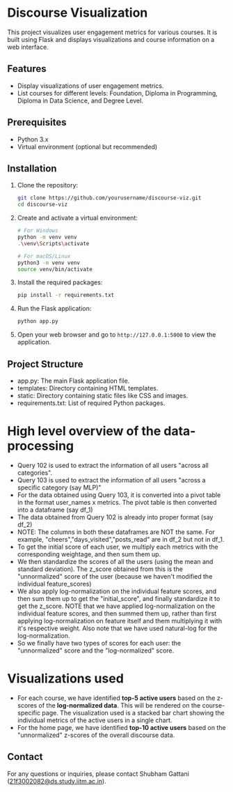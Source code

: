 # Discourse Visualization

This project visualizes user engagement metrics for various courses. It is built using Flask and displays visualizations and course information on a web interface.

## Features

- Display visualizations of user engagement metrics.
- List courses for different levels: Foundation, Diploma in Programming, Diploma in Data Science, and Degree Level.

## Prerequisites

- Python 3.x
- Virtual environment (optional but recommended)

## Installation

1. Clone the repository:

    ```sh
    git clone https://github.com/yourusername/discourse-viz.git
    cd discourse-viz
    ```

2. Create and activate a virtual environment:

    ```sh
    # For Windows
    python -m venv venv
    .\venv\Scripts\activate

    # For macOS/Linux
    python3 -m venv venv
    source venv/bin/activate
    ```

3. Install the required packages:

    ```sh
    pip install -r requirements.txt
    ```

4. Run the Flask application:

    ```sh
    python app.py
    ```

5. Open your web browser and go to `http://127.0.0.1:5000` to view the application.

## Project Structure

- app.py: The main Flask application file.
- templates: Directory containing HTML templates.
- static: Directory containing static files like CSS and images.
- requirements.txt: List of required Python packages.

# High level overview of the data-processing

- Query 102 is used to extract the information of all users "across all categories".
- Query 103 is used to extract the information of all users "across a specific category (say MLP)"
- For the data obtained using Query 103, it is converted into a pivot table in the format user_names x metrics. The pivot table is then converted into a dataframe (say df_1)
- The data obtained from Query 102 is already into proper format (say df_2)
- NOTE: The columns in both these dataframes are NOT the same. For example, "cheers","days_visited","posts_read" are in df_2 but not in df_1.
- To get the initial score of each user, we multiply each metrics with the corresponding weightage, and then sum them up.
- We then standardize the scores of all the users (using the mean and standard deviation). The z_score obtained from this is the "unnormalized" score of the user (because we haven't modified the individual feature_scores)
- We also apply log-normalization on the individual feature scores, and then sum them up to get the "initial_score", and finally standardize it to get the z_score. NOTE that we have applied log-normalization on the individual feature scores, and then summed them up, rather than first applying log-normalization on feature itself and them multiplying it with it's respective weight. Also note that we have used natural-log for the log-normalization.
- So we finally have two types of scores for each user: the "unnormalized" score and the "log-normalized" score.

# Visualizations used
- For each course, we have identified **top-5 active users** based on the z-scores of the **log-normalized data**. This will be rendered on the course-specific page. The visualization used is a stacked bar chart showing the individual metrics of the active users in a single chart.
- For the home page, we have identified **top-10 active users** based on the "unnormalized" z-scores of the overall discourse data.



## Contact

For any questions or inquiries, please contact Shubham Gattani (21f3002082@ds.study.iitm.ac.in).
